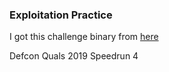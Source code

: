 <h3> Exploitation Practice </h3>

I got this challenge binary from [here](https://github.com/guyinatuxedo/nightmare/blob/master/modules/17-stack_pivot/dcquals19_speedrun4/speedrun-004)

Defcon Quals 2019 Speedrun 4
